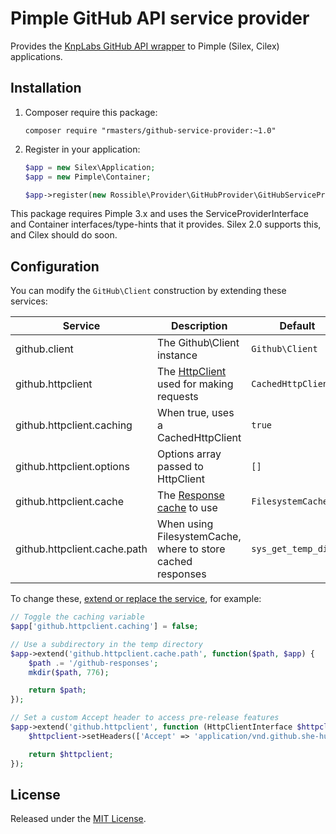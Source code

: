 # Pimple GitHub API service provider

Provides the [KnpLabs GitHub API wrapper][wrapper] to Pimple (Silex, Cilex)
applications.

## Installation

1.  Composer require this package:

        composer require "rmasters/github-service-provider:~1.0"

2.  Register in your application:

    ```php
    $app = new Silex\Application;
    $app = new Pimple\Container;

    $app->register(new Rossible\Provider\GitHubProvider\GitHubServiceProvider);
    ```

This package requires Pimple 3.x and uses the ServiceProviderInterface and
Container interfaces/type-hints that it provides. Silex 2.0 supports this, and
Cilex should do soon.

## Configuration

You can modify the `GitHub\Client` construction by extending these services:

Service                      | Description                                                 | Default
-----------------------------|-------------------------------------------------------------|--------------------
github.client                | The Github\Client instance                                  | `Github\Client`
github.httpclient            | The [HttpClient][client] used for making requests           | `CachedHttpClient`
github.httpclient.caching    | When true, uses a CachedHttpClient                          | `true`
github.httpclient.options    | Options array passed to HttpClient                          | `[]`
github.httpclient.cache      | The [Response cache][cache] to use                          | `FilesystemCache`
github.httpclient.cache.path | When using FilesystemCache, where to store cached responses | `sys_get_temp_dir()`

To change these, [extend or replace the service][modifying-services], for
example:

```php
// Toggle the caching variable
$app['github.httpclient.caching'] = false;

// Use a subdirectory in the temp directory
$app->extend('github.httpclient.cache.path', function($path, $app) {
    $path .= '/github-responses';
    mkdir($path, 776);

    return $path;
});

// Set a custom Accept header to access pre-release features
$app->extend('github.httpclient', function (HttpClientInterface $httpclient, $app) {
    $httpclient->setHeaders(['Accept' => 'application/vnd.github.she-hulk-preview+json']);

    return $httpclient;
});
```

## License

Released under the [MIT License](LICENSE).

[wrapper]: https://github.com/knplabs/php-github-api
[client]: https://github.com/KnpLabs/php-github-api/tree/master/lib/Github/HttpClient
[cache]: https://github.com/KnpLabs/php-github-api/tree/master/lib/Github/HttpClient/Cache
[modifying-services]: http://pimple.sensiolabs.org/#modifying-services-after-definition
